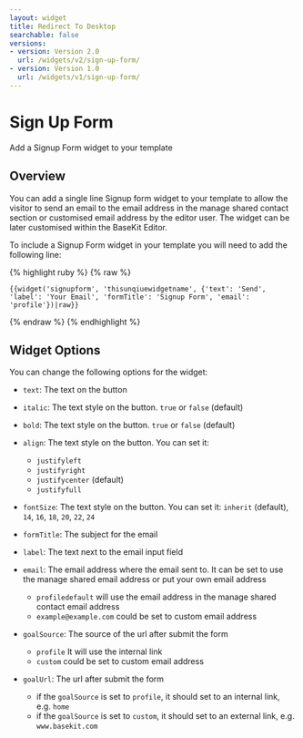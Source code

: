 ```yaml
---
layout: widget
title: Redirect To Desktop
searchable: false
versions:
- version: Version 2.0
  url: /widgets/v2/sign-up-form/
- version: Version 1.0
  url: /widgets/v1/sign-up-form/
---
```


# Sign Up Form

Add a Signup Form widget to your template

## Overview

You can add a single line Signup form widget to your template to allow the visitor to send an email to the email address in the manage shared contact section or customised email address by the editor user. The widget can be later customised within the BaseKit Editor. 

To include a Signup Form widget in your template you will need to add the following line:

{% highlight ruby %}
{% raw %}

	{{widget('signupform', 'thisunqiuewidgetname', {'text': 'Send', 'label': 'Your Email', 'formTitle': 'Signup Form', 'email': 'profile'})|raw}}

{% endraw %}
{% endhighlight %}

## Widget Options

You can change the following options for the widget:

* ```text```: The text on the button

* ```italic```: The text style on the button. ```true``` or ```false``` (default)

* ```bold```: The text style on the button. ```true``` or ```false``` (default)

* ```align```: The text style on the button. You can set it:

  * ```justifyleft```
  * ```justifyright```
  * ```justifycenter``` (default)
  * ```justifyfull```

* ```fontSize```: The text style on the button. You can set it: ```inherit``` (default), ```14```, ```16```, ```18```, ```20```, ```22```, ```24```

* ```formTitle```: The subject for the email

* ```label```: The text next to the email input field

* ```email```: The email address where the email sent to. It can be set to use the manage shared email address or put your own email address

  * ```profiledefault``` will use the email address in the manage shared contact email address
  * ```example@example.com``` could be set to custom email address

* ```goalSource```: The source of the url after submit the form

  * ```profile``` It will use the internal link
  * ```custom``` could be set to custom email address

* ```goalUrl```: The url after submit the form

  * if the ```goalSource``` is set to ```profile```, it should set to an internal link, e.g. ```home```
  * if the ```goalSource``` is set to ```custom```, it should set to an external link, e.g. ```www.basekit.com```

